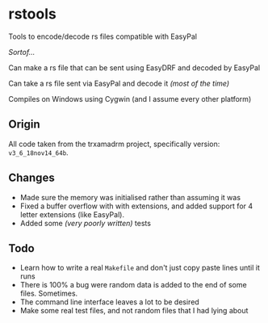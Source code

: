 # rstools

Tools to encode/decode rs files compatible with EasyPal

*Sortof...*

Can make a rs file that can be sent using EasyDRF and decoded by EasyPal

Can take a rs file sent via EasyPal and decode it *(most of the time)*

Compiles on Windows using Cygwin (and I assume every other platform)

## Origin

All code taken from the trxamadrm project, specifically version: `v3_6_18nov14_64b`.

## Changes

- Made sure the memory was initialised rather than assuming it was
- Fixed a buffer overflow with with extensions, and added support for 4 letter extensions (like EasyPal).
- Added some *(very poorly written)* tests

## Todo

- Learn how to write a real `Makefile` and don't just copy paste lines until it runs
- There is 100% a bug were random data is added to the end of some files.  Sometimes.
- The command line interface leaves a lot to be desired
- Make some real test files, and not random files that I had lying about

